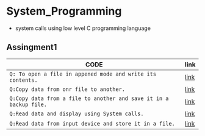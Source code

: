 # System_Programming
+ system calls using low level C programming language

## Assingment1

| CODE | link |
| ---- | ---- |
| `Q: To open a file in appened mode and write its contents.`| [link](https://github.com/chandrakant100/System_Programming/blob/master/assingment1/append.c) |
| `Q:Copy data from onr file to another.` | [link](https://github.com/chandrakant100/System_Programming/blob/master/assingment1/copy.c) |
| `Q:Copy data from a file to another and save it in a backup file.` | [link](https://github.com/chandrakant100/System_Programming/blob/master/assingment1/cpy2.c) |
| `Q:Read data and display using System calls.` | [link](https://github.com/chandrakant100/System_Programming/blob/master/assingment1/rws.c) |
| `Q:Read data from input device and store it in a file.` | [link](https://github.com/chandrakant100/System_Programming/blob/master/assingment1/wdisk.c) |
